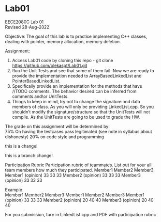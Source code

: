 # Lab01

EECE2080C Lab 01  
Revised 28-Aug-2022

Objective: The goal of this lab is to practice implementing C++ classes, dealing with pointer, memory allocation, memory deletion.

Assignment:
1.	Access Lab01 code by cloning this repo - git clone https://github.com/olekaspt/Lab01.git  
1.	Run the Unit Tests and see that some of them fail.   Now we are ready to provide the implementation needed to ArrayBasedLinkedList and PointerBasedLinkedList.
1.	Specifically provide an implementation for the methods that have //TODO comments.  The behavior desired can be inferred from comments and\or UnitTests.
1.	Things to keep in mind, try not to change the signature and data members of class.   As you will only be providing LinkedList.cpp.   So you shouldn’t modify the signature/structure so that the UnitTests will not compile.  As the UnitTests are going to be used to grade the HW.


The grade on this assignment will be determined by:  
75% On having the testcases pass legitimated (see note in syllabus about dishonesty)
20% on code style and programming

this is a change!

this is a branch change!




Participation Rubric
Participation rubric of teammates.  List out for your all team members how much they participated.
	             Member1	Member2	Member3
Member1 (opinion)	33	     33	     33
Member2 (opinion)	33	     33	     33
Member3 (opinion)	33	     33	     33
			
			
Example 			
	Member1	Member2	Member3
	             Member1	Member2	Member3
Member1 (opinion)	33	     33	     33
Member2 (opinion)	20	     40	     40
Member3 (opinion)	20	     40	     40



For you submission, turn in LinkedList.cpp and PDF with participation rubric
